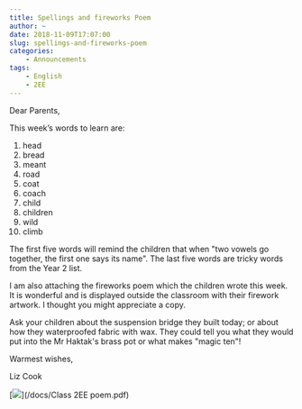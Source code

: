 ```yaml
---
title: Spellings and fireworks Poem
author: ~
date: 2018-11-09T17:07:00
slug: spellings-and-fireworks-poem
categories:
    - Announcements
tags:
    - English
    - 2EE
---
```


Dear Parents,

This week’s words to learn are: 
1. head
2. bread 
3. meant 
4. road
5. coat
6. coach 
7. child
8. children 
9. wild
10. climb

The first five words will remind the children that when "two vowels go together, the first one says its name".  The last five words are tricky words from the Year 2 list.

I am also attaching the fireworks poem which the children wrote this week.  It is wonderful and is displayed outside the classroom with their firework artwork.  I thought you might appreciate a copy.

Ask your children about the suspension bridge they built today; or about how they waterproofed fabric with wax.  They could tell you what they would put into the Mr Haktak's brass pot or what makes "magic ten"!

Warmest wishes,

Liz Cook

[![](/images/fireworksPoem.png)](/docs/Class 2EE poem.pdf)